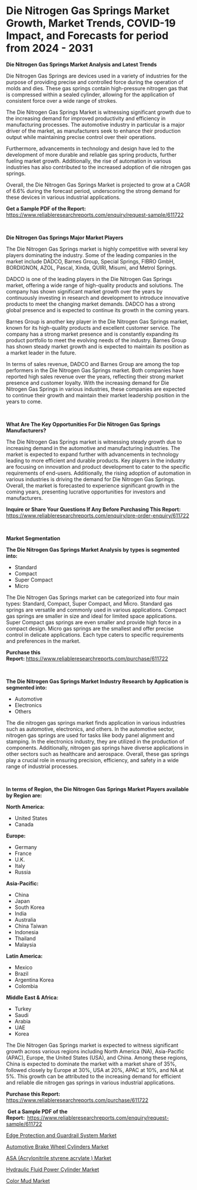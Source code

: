 <p><h1>Die Nitrogen Gas Springs Market Growth, Market Trends, COVID-19 Impact, and Forecasts for period from 2024 - 2031</h1></p><p><strong>Die Nitrogen Gas Springs Market Analysis and Latest Trends</strong></p>
<p><p>Die Nitrogen Gas Springs are devices used in a variety of industries for the purpose of providing precise and controlled force during the operation of molds and dies. These gas springs contain high-pressure nitrogen gas that is compressed within a sealed cylinder, allowing for the application of consistent force over a wide range of strokes.</p><p>The Die Nitrogen Gas Springs Market is witnessing significant growth due to the increasing demand for improved productivity and efficiency in manufacturing processes. The automotive industry in particular is a major driver of the market, as manufacturers seek to enhance their production output while maintaining precise control over their operations.</p><p>Furthermore, advancements in technology and design have led to the development of more durable and reliable gas spring products, further fueling market growth. Additionally, the rise of automation in various industries has also contributed to the increased adoption of die nitrogen gas springs.</p><p>Overall, the Die Nitrogen Gas Springs Market is projected to grow at a CAGR of 6.6% during the forecast period, underscoring the strong demand for these devices in various industrial applications.</p></p>
<p><strong>Get a Sample PDF of the Report:&nbsp;</strong> <a href="https://www.reliableresearchreports.com/enquiry/request-sample/611722">https://www.reliableresearchreports.com/enquiry/request-sample/611722</a></p>
<p>&nbsp;</p>
<p><strong>Die Nitrogen Gas Springs Major Market Players</strong></p>
<p><p>The Die Nitrogen Gas Springs market is highly competitive with several key players dominating the industry. Some of the leading companies in the market include DADCO, Barnes Group, Special Springs, FIBRO GmbH, BORDIGNON, AZOL, Pascal, Xinda, QUIRI, Misumi, and Metrol Springs. </p><p>DADCO is one of the leading players in the Die Nitrogen Gas Springs market, offering a wide range of high-quality products and solutions. The company has shown significant market growth over the years by continuously investing in research and development to introduce innovative products to meet the changing market demands. DADCO has a strong global presence and is expected to continue its growth in the coming years.</p><p>Barnes Group is another key player in the Die Nitrogen Gas Springs market, known for its high-quality products and excellent customer service. The company has a strong market presence and is constantly expanding its product portfolio to meet the evolving needs of the industry. Barnes Group has shown steady market growth and is expected to maintain its position as a market leader in the future.</p><p>In terms of sales revenue, DADCO and Barnes Group are among the top performers in the Die Nitrogen Gas Springs market. Both companies have reported high sales revenue over the years, reflecting their strong market presence and customer loyalty. With the increasing demand for Die Nitrogen Gas Springs in various industries, these companies are expected to continue their growth and maintain their market leadership position in the years to come.</p></p>
<p>&nbsp;</p>
<p><strong>What Are The Key Opportunities For Die Nitrogen Gas Springs Manufacturers?</strong></p>
<p><p>The Die Nitrogen Gas Springs market is witnessing steady growth due to increasing demand in the automotive and manufacturing industries. The market is expected to expand further with advancements in technology leading to more efficient and durable products. Key players in the industry are focusing on innovation and product development to cater to the specific requirements of end-users. Additionally, the rising adoption of automation in various industries is driving the demand for Die Nitrogen Gas Springs. Overall, the market is forecasted to experience significant growth in the coming years, presenting lucrative opportunities for investors and manufacturers.</p></p>
<p><strong>Inquire or Share Your Questions If Any Before Purchasing This Report:</strong> <a href="https://www.reliableresearchreports.com/enquiry/pre-order-enquiry/611722">https://www.reliableresearchreports.com/enquiry/pre-order-enquiry/611722</a></p>
<p>&nbsp;</p>
<p><strong>Market Segmentation</strong></p>
<p><strong>The Die Nitrogen Gas Springs Market Analysis by types is segmented into:</strong></p>
<p><ul><li>Standard</li><li>Compact</li><li>Super Compact</li><li>Micro</li></ul></p>
<p><p>The Die Nitrogen Gas Springs market can be categorized into four main types: Standard, Compact, Super Compact, and Micro. Standard gas springs are versatile and commonly used in various applications. Compact gas springs are smaller in size and ideal for limited space applications. Super Compact gas springs are even smaller and provide high force in a compact design. Micro gas springs are the smallest and offer precise control in delicate applications. Each type caters to specific requirements and preferences in the market.</p></p>
<p><strong>Purchase this Report:&nbsp;</strong><a href="https://www.reliableresearchreports.com/purchase/611722">https://www.reliableresearchreports.com/purchase/611722</a></p>
<p>&nbsp;</p>
<p><strong>The Die Nitrogen Gas Springs Market Industry Research by Application is segmented into:</strong></p>
<p><ul><li>Automotive</li><li>Electronics</li><li>Others</li></ul></p>
<p><p>The die nitrogen gas springs market finds application in various industries such as automotive, electronics, and others. In the automotive sector, nitrogen gas springs are used for tasks like body panel alignment and stamping. In the electronics industry, they are utilized in the production of components. Additionally, nitrogen gas springs have diverse applications in other sectors such as healthcare and aerospace. Overall, these gas springs play a crucial role in ensuring precision, efficiency, and safety in a wide range of industrial processes.</p></p>
<p>&nbsp;</p>
<p><strong>In terms of Region, the Die Nitrogen Gas Springs Market Players available by Region are:</strong></p>
<p>
    <p> <strong> North America: </strong>
        <ul>
            <li>United States</li>
            <li>Canada</li>
        </ul>
        </p> 
    <p> <strong> Europe: </strong>
        <ul>
            <li>Germany</li>
            <li>France</li>
            <li>U.K.</li>
            <li>Italy</li>
            <li>Russia</li>
        </ul>
        </p> 
    <p> <strong> Asia-Pacific: </strong>
        <ul>
            <li>China</li>
            <li>Japan</li>
            <li>South Korea</li>
            <li>India</li>
            <li>Australia</li>
            <li>China Taiwan</li>
            <li>Indonesia</li>
            <li>Thailand</li>
            <li>Malaysia</li>
        </ul>
        </p> 
    <p> <strong> Latin America: </strong>
        <ul>
            <li>Mexico</li>
            <li>Brazil</li>
            <li>Argentina Korea</li>
            <li>Colombia</li>
        </ul>
        </p> 
    <p> <strong> Middle East & Africa: </strong>
        <ul>
            <li>Turkey</li>
            <li>Saudi</li>
            <li>Arabia</li>
            <li>UAE</li>
            <li>Korea</li>
        </ul>
    </p>
    </p>
<p><p>The Die Nitrogen Gas Springs market is expected to witness significant growth across various regions including North America (NA), Asia-Pacific (APAC), Europe, the United States (USA), and China. Among these regions, China is expected to dominate the market with a market share of 35%, followed closely by Europe at 30%, USA at 20%, APAC at 10%, and NA at 5%. This growth can be attributed to the increasing demand for efficient and reliable die nitrogen gas springs in various industrial applications.</p></p>
<p><strong>Purchase this Report: </strong><a href="https://www.reliableresearchreports.com/purchase/611722">https://www.reliableresearchreports.com/purchase/611722</a></p>
<p>&nbsp;<strong>Get a Sample PDF of the Report:&nbsp;&nbsp;</strong><a href="https://www.reliableresearchreports.com/enquiry/request-sample/611722">https://www.reliableresearchreports.com/enquiry/request-sample/611722</a></p>
<p><strong></strong></p>
<p><p><a href="https://github.com/josesg55/Market-Research-Report-List-1/blob/main/edge-protection-and-guardrail-system-market.md">Edge Protection and Guardrail System Market</a></p><p><a href="https://issuu.com/reportprime-2/docs/automotive-brake-wheel-cylinders-market-size-2030.">Automotive Brake Wheel Cylinders Market</a></p><p><a href="https://github.com/mancsybtousav/Market-Research-Report-List-1/blob/main/asa-acrylonitrile-styrene-acrylate-market.md">ASA (Acrylonitrile styrene acrylate ) Market</a></p><p><a href="https://issuu.com/reportprime-2/docs/hydraulic-fluid-power-cylinder-market-size-2030.pp">Hydraulic Fluid Power Cylinder Market</a></p><p><a href="https://medium.com/@christopherbennett19/color-mud-market-analysis-its-cagr-market-segmentation-and-global-industry-overview-563cd49d938f">Color Mud Market</a></p></p>
